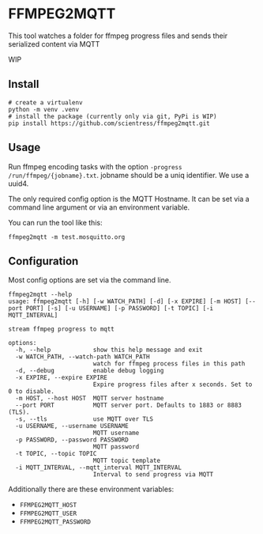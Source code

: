 # FFMPEG2MQTT

This tool watches a folder for ffmpeg progress files and sends their serialized content via MQTT

WIP

## Install

```shell
# create a virtualenv
python -m venv .venv
# install the package (currently only via git, PyPi is WIP)
pip install https://github.com/scientress/ffmpeg2mqtt.git
```

## Usage

Run ffmpeg encoding tasks with the option `-progress /run/ffmpeg/{jobname}.txt`.
jobname should be a uniq identifier. We use a uuid4.

The only required config option is the MQTT Hostname.
It can be set via a command line argument or via an environment variable.

You can run the tool like this:
```shell
ffmpeg2mqtt -m test.mosquitto.org
```

## Configuration

Most config options are set via the command line.

```
ffmpeg2mqtt --help
usage: ffmpeg2mqtt [-h] [-w WATCH_PATH] [-d] [-x EXPIRE] [-m HOST] [--port PORT] [-s] [-u USERNAME] [-p PASSWORD] [-t TOPIC] [-i MQTT_INTERVAL]

stream ffmpeg progress to mqtt

options:
  -h, --help            show this help message and exit
  -w WATCH_PATH, --watch-path WATCH_PATH
                        watch for ffmpeg process files in this path
  -d, --debug           enable debug logging
  -x EXPIRE, --expire EXPIRE
                        Expire progress files after x seconds. Set to 0 to disable.
  -m HOST, --host HOST  MQTT server hostname
  --port PORT           MQTT server port. Defaults to 1883 or 8883 (TLS).
  -s, --tls             use MQTT over TLS
  -u USERNAME, --username USERNAME
                        MQTT username
  -p PASSWORD, --password PASSWORD
                        MQTT password
  -t TOPIC, --topic TOPIC
                        MQTT topic template
  -i MQTT_INTERVAL, --mqtt_interval MQTT_INTERVAL
                        Interval to send progress via MQTT
```

Additionally there are these environment variables:
* `FFMPEG2MQTT_HOST`
* `FFMPEG2MQTT_USER`
* `FFMPEG2MQTT_PASSWORD`